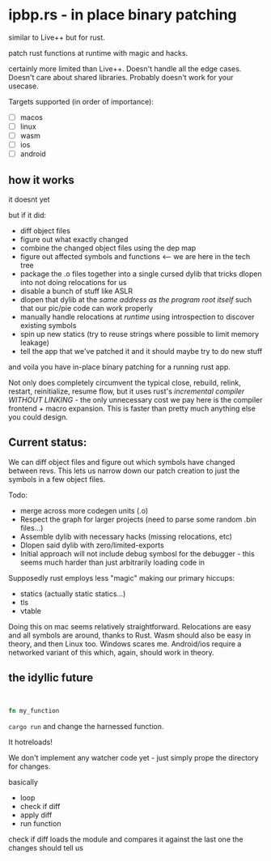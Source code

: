 # ipbp.rs - in place binary patching

similar to Live++ but for rust.

patch rust functions at runtime with magic and hacks.

certainly more limited than Live++. Doesn't handle all the edge cases. Doesn't care about shared libraries. Probably doesn't work for your usecase.

Targets supported (in order of importance):
- [ ] macos
- [ ] linux
- [ ] wasm
- [ ] ios
- [ ] android

## how it works

it doesnt yet

but if it did:
- diff object files
- figure out what exactly changed
- combine the changed object files using the dep map
- figure out affected symbols and functions                        <-- we are here in the tech tree
- package the .o files together into a single cursed dylib that tricks dlopen into not doing relocations for us
- disable a bunch of stuff like ASLR
- dlopen that dylib at the *same address as the program root itself* such that our pic/pie code can work properly
- manually handle relocations at *runtime* using introspection to discover existing symbols
- spin up new statics (try to reuse strings where possible to limit memory leakage)
- tell the app that we've patched it and it should maybe try to do new stuff

and voila you have in-place binary patching for a running rust app.

Not only does completely circumvent the typical close, rebuild, relink, restart, reinitialize, resume flow, but it uses rust's *incremental compiler* *WITHOUT LINKING* - the only unnecessary cost we pay here is the compiler frontend + macro expansion. This is faster than pretty much anything else you could design.

## Current status:

We can diff object files and figure out which symbols have changed between revs. This lets us narrow down our patch creation to just the symbols in a few object files.

Todo:
- merge across more codegen units (.o)
- Respect the graph for larger projects (need to parse some random .bin files...)
- Assemble dylib with necessary hacks (missing relocations, etc)
- Dlopen said dylib with zero/limited-exports
- Initial approach will not include debug symbosl for the debugger - this seems much harder than just arbitrarily loading code in


Supposedly rust employs less "magic" making our primary hiccups:
- statics (actually static statics...)
- tls
- vtable

Doing this on mac seems relatively straightforward. Relocations are easy and all symbols are around, thanks to Rust.
Wasm should also be easy in theory, and then Linux too.
Windows scares me.
Android/ios require a networked variant of this which, again, should work in theory.


## the idyllic future


```rust


fn my_function


```

`cargo run` and change the harnessed function.

It hotreloads!

We don't implement any watcher code yet - just simply prope the directory for changes.

basically
- loop
- check if diff
- apply diff
- run function


check if diff loads the module and compares it against the last one
the changes should tell us
